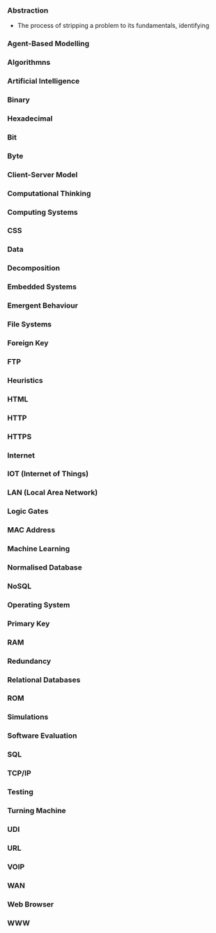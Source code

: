### Abstraction
- The process of stripping a problem to its fundamentals, identifying

### Agent-Based Modelling

### Algorithmns

### Artificial Intelligence

### Binary
### Hexadecimal

### Bit
### Byte

### Client-Server Model
### Computational Thinking
### Computing Systems
### CSS
### Data
### Decomposition
### Embedded Systems

### Emergent Behaviour
### File Systems
### Foreign Key
### FTP
### Heuristics
### HTML
### HTTP
### HTTPS
### Internet
### IOT (Internet of Things)
### LAN (Local Area Network)
### Logic Gates

### MAC Address
### Machine Learning
### Normalised Database
### NoSQL
### Operating System
### Primary Key
### RAM
### Redundancy
### Relational Databases
### ROM
### Simulations
### Software Evaluation
### SQL
### TCP/IP
### Testing
### Turning Machine
### UDI
### URL
### VOIP
### WAN
### Web Browser
### WWW
